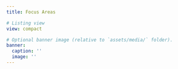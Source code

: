 ```yaml
---
title: Focus Areas

# Listing view
view: compact

# Optional banner image (relative to `assets/media/` folder).
banner:
  caption: ''
  image: ''
---
```

